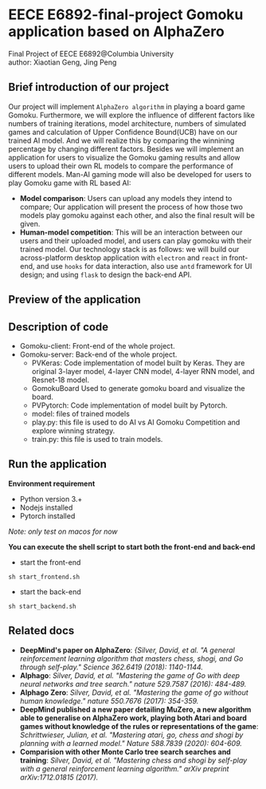 # EECE E6892-final-project Gomoku application based on AlphaZero
Final Project of EECE E6892@Columbia University  
author: Xiaotian Geng, Jing Peng

## Brief introduction of our project
Our project will implement `AlphaZero algorithm` in playing a board game Gomoku. Furthermore, we will explore the influence of different factors like numbers of training iterations, model architecture, numbers of simulated games and calculation of Upper Confidence Bound(UCB) have on our trained AI model. And we will realize this by comparing the winnining percentage by changing different factors.
Besides we will implement an application for users to visualize the Gomoku gaming results and allow users to upload their own RL models to compare the performance of different models. Man-AI gaming mode will also be developed for users to play Gomoku game with RL based AI:

- __Model comparison__:
          Users can upload any models they intend to compare; Our application will present the process of how those two models play gomoku against each other, and also the final result will be given. 
- __Human-model competition__:
        This will be an interaction between our users and their uploaded model, and users can play gomoku with their trained model. 
Our technology stack is as follows: we will build our across-platform desktop application with `electron` and `react` in front-end, and use `hooks` for data interaction, also use `antd` framework for UI design; and using `flask` to design the back-end API.

## Preview of the application


## Description of code  
- Gomoku-client: Front-end of the whole project.
- Gomoku-server: Back-end of the whole project.
    - PVKeras: Code implementation of model built by Keras. They are original 3-layer model, 4-layer CNN model, 4-layer RNN model, and Resnet-18 model.  
    - GomokuBoard Used to generate gomoku board and visualize the board.
    - PVPytorch: Code implementation of model built by Pytorch.  
    - model: files of trained models
    - play.py: this file is used to do AI vs AI Gomoku Competition and explore winning strategy.  
    - train.py: this file is used to train models.  

## Run the application

__Environment requirement__
- Python version 3.+
- Nodejs installed
- Pytorch installed

*Note: only test on macos for now*

__You can execute the shell script to start both the front-end and back-end__

- start the front-end

```shell
sh start_frontend.sh
```
- start the back-end

```shell
sh start_backend.sh
```

## Related docs
-  __DeepMind's paper on AlphaZero__: _{Silver, David, et al. "A general reinforcement learning algorithm that masters chess, shogi, and Go through self-play." Science 362.6419 (2018): 1140-1144._
- __Alphago__: _Silver, David, et al. "Mastering the game of Go with deep neural networks and tree search." nature 529.7587 (2016): 484-489._
- __Alphago Zero__: _Silver, David, et al. "Mastering the game of go without human knowledge." nature 550.7676 (2017): 354-359._
- __DeepMind published a new paper detailing MuZero, a new algorithm able to generalise on AlphaZero work, playing both Atari and board games without knowledge of the rules or representations of the game__: _Schrittwieser, Julian, et al. "Mastering atari, go, chess and shogi by planning with a learned model." Nature 588.7839 (2020): 604-609._
- __Comparision with other Monte Carlo tree search searches and training__: _Silver, David, et al. "Mastering chess and shogi by self-play with a general reinforcement learning algorithm." arXiv preprint arXiv:1712.01815 (2017)._